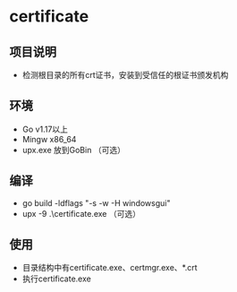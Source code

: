 # certificate

## 项目说明
- 检测根目录的所有crt证书，安装到受信任的根证书颁发机构

## 环境
- Go v1.17以上
- Mingw x86_64
- upx.exe 放到GoBin （可选）

## 编译
- go build -ldflags "-s -w -H windowsgui"
- upx -9 .\certificate.exe （可选）

## 使用
- 目录结构中有certificate.exe、certmgr.exe、*.crt
- 执行certificate.exe